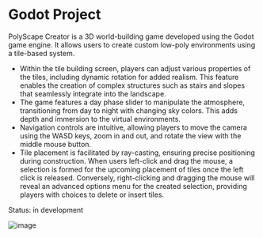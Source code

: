 # Godot Project

PolyScape Creator is a 3D world-building game developed using the Godot game engine. It allows users to create custom low-poly environments using a tile-based system.

- Within the tile building screen, players can adjust various properties of the tiles, including dynamic rotation for added realism. This feature enables the creation of complex structures such as stairs and slopes that seamlessly integrate into the landscape.
- The game features a day phase slider to manipulate the atmosphere, transitioning from day to night with changing sky colors. This adds depth and immersion to the virtual environments.
- Navigation controls are intuitive, allowing players to move the camera using the WASD keys, zoom in and out, and rotate the view with the middle mouse button.
- Tile placement is facilitated by ray-casting, ensuring precise positioning during construction. When users left-click and drag the mouse, a selection is formed for the upcoming placement of tiles once the left click is released. Conversely, right-clicking and dragging the mouse will reveal an advanced options menu for the created selection, providing players with choices to delete or insert tiles.

Status: in development

![image](https://github.com/GhisaIonela/Godot-Project/assets/92519873/a5965f8e-08de-4169-bd6e-bbb326979748)
